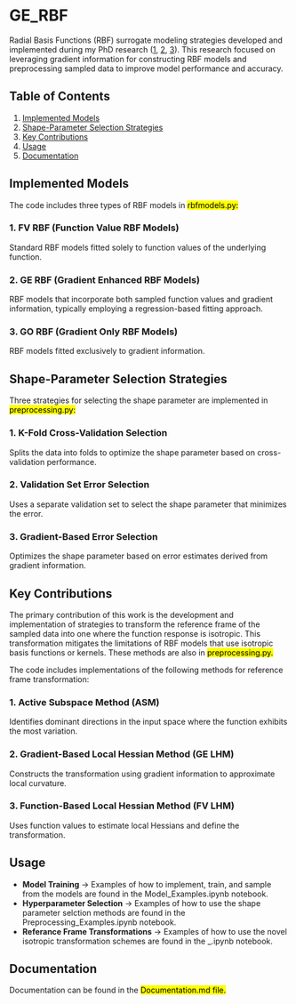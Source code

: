 # GE_RBF
Radial Basis Functions (RBF) surrogate modeling strategies developed and implemented during my PhD research ([1](https://doi.org/10.1080/15397734.2021.1950549), [2]( https://doi.org/10.3390/mca28020057), [3](https://doi.org/10.1016/j.cma.2023.116648)). This research focused on leveraging gradient information for constructing RBF models and preprocessing sampled data to improve model performance and accuracy.

## Table of Contents
1. [Implemented Models](#implemented-models)
2. [Shape-Parameter Selection Strategies](#shape-parameter-selection-strategies)
3. [Key Contributions](#key-contributions)
4. [Usage](#usage)
5. [Documentation](#documentation)

## Implemented Models
The code includes three types of RBF models in <mark>rbfmodels.py:

### 1. FV RBF (Function Value RBF Models)
Standard RBF models fitted solely to function values of the underlying function.

### 2. GE RBF (Gradient Enhanced RBF Models)
RBF models that incorporate both sampled function values and gradient information, typically employing a regression-based fitting approach.

### 3. GO RBF (Gradient Only RBF Models)
RBF models fitted exclusively to gradient information.

## Shape-Parameter Selection Strategies
Three strategies for selecting the shape parameter are implemented in  <mark>preprocessing.py:

### 1. K-Fold Cross-Validation Selection
Splits the data into folds to optimize the shape parameter based on cross-validation performance.

### 2. Validation Set Error Selection
Uses a separate validation set to select the shape parameter that minimizes the error.

### 3. Gradient-Based Error Selection
Optimizes the shape parameter based on error estimates derived from gradient information.

## Key Contributions
The primary contribution of this work is the development and implementation of strategies to transform the reference frame of the sampled data into one where the function response is isotropic. This transformation mitigates the limitations of RBF models that use isotropic basis functions or kernels. These methods are also in <mark>preprocessing.py.

The code includes implementations of the following methods for reference frame transformation:

### 1. Active Subspace Method (ASM)
Identifies dominant directions in the input space where the function exhibits the most variation.

### 2. Gradient-Based Local Hessian Method (GE LHM)
Constructs the transformation using gradient information to approximate local curvature.

### 3. Function-Based Local Hessian Method (FV LHM)
Uses function values to estimate local Hessians and define the transformation.

## Usage

- **Model Training** &rarr; Examples of how to implement, train, and sample from the models are found in the Model_Examples.ipynb notebook.
- **Hyperparameter Selection** &rarr; Examples of how to use the shape parameter selction methods are found in the  Preprocessing_Examples.ipynb notebook.
- **Referance Frame Transformations** &rarr; Examples of how to use the novel isotropic transformation schemes are found in the  _.ipynb notebook.
  
## Documentation

Documentation can be found in the <mark>Documentation.md file.
